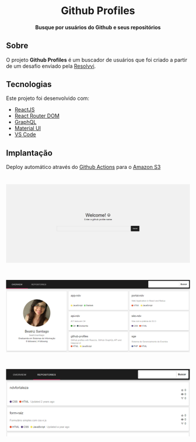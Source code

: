 <h1 align="center">Github Profiles</h1>

<h4 align="center">Busque por usuários do Github e seus repositórios</h4>

## Sobre
O projeto <strong>Github Profiles</strong> é um buscador de usuários que foi criado a partir de um desafio enviado pela [Resolvvi](https://www.resolvvi.com/).

## Tecnologias

Este projeto foi desenvolvido com:

- [ReactJS](https://pt-br.reactjs.org/)
- [React Router DOM](https://reactrouter.com/web/guides/quick-start)
- [GraphQL](https://graphql.org/learn/)
- [Material UI](https://material-ui.com/pt/)
- [VS Code](https://code.visualstudio.com/)

## Implantação
Deploy automático através do [Github Actions](https://github.com/features/actions) para o [Amazon S3](https://aws.amazon.com/pt/s3/)


<h1 align="center">
  <img src="./src/assets/img/index.png">
</h1>

<h1 align="center">
  <img src="./src/assets/img/profile.png">
</h1>

<h1 align="center">
  <img src="./src/assets/img/repos.png">
</h1>